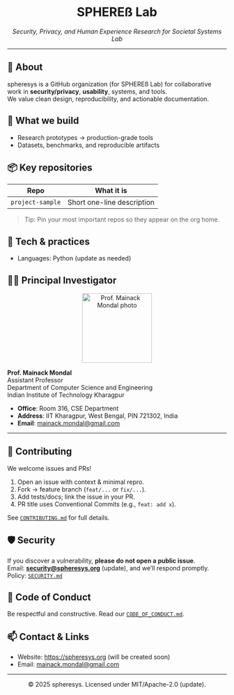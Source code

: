 <!-- profile/README.md -->

<!-- <p align="center">
  <img src="" width="72" alt="spheresys logo" />
</p> -->

<h1 align="center">SPHEREß Lab</h1>
<p align="center"><em>Security, Privacy, and Human Experience Research for Societal Systems Lab</em></p>

---

## 👋 About
spheresys is a GitHub organization (for SPHEREß Lab) for collaborative work in **security/privacy**, **usability**, systems, and tools.  
We value clean design, reproducibility, and actionable documentation.

## 🚀 What we build
- Research prototypes → production-grade tools  
- Datasets, benchmarks, and reproducible artifacts

## 📦 Key repositories
| Repo | What it is |
|------|-------------|
| `project-sample` | Short one-line description |

> Tip: Pin your most important repos so they appear on the org home.

## 🧰 Tech & practices
- Languages: Python (update as needed)

## 🧑‍🏫 Principal Investigator
<p align="center">
  <img src="https://media.licdn.com/dms/image/v2/C5603AQHSQoMs1kCJmA/profile-displayphoto-shrink_200_200/profile-displayphoto-shrink_200_200/0/1516307188140?e=1760572800&v=beta&t=iXmwolZ4mKBJRnFbdL7Yeh0RlRqUA4QPrK8DnSso_3g" width="160" alt="Prof. Mainack Mondal photo" />
</p>

**Prof. Mainack Mondal**  
Assistant Professor  
Department of Computer Science and Engineering  
Indian Institute of Technology Kharagpur  

- **Office**: Room 316, CSE Department  
- **Address**: IIT Kharagpur, West Bengal, PIN 721302, India  
- **Email**: mainack.mondal@gmail.com 
---

## 🤝 Contributing
We welcome issues and PRs!  
1. Open an issue with context & minimal repro.  
2. Fork → feature branch (`feat/...` or `fix/...`).  
3. Add tests/docs; link the issue in your PR.  
4. PR title uses Conventional Commits (e.g., `feat: add x`).  

See [`CONTRIBUTING.md`](../CONTRIBUTING.md) for full details.

## 🛡️ Security
If you discover a vulnerability, **please do not open a public issue**.  
Email: **security@spheresys.org** (update), and we’ll respond promptly.  
Policy: [`SECURITY.md`](../SECURITY.md)

## 📜 Code of Conduct
Be respectful and constructive. Read our [`CODE_OF_CONDUCT.md`](../CODE_OF_CONDUCT.md).

## 📫 Contact & Links
- Website: https://spheresys.org (will be created soon)  
- Email: mainack.mondal@gmail.com 

---
<p align="center">© 2025 spheresys. Licensed under MIT/Apache-2.0 (update).</p>
